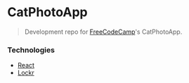 # CatPhotoApp

> Development repo for [FreeCodeCamp](https://freecodecamp.com)'s CatPhotoApp.

### Technologies

- [React](https://facebook.github.io/react/)
- [Lockr](https://github.com/tsironis/lockr)

